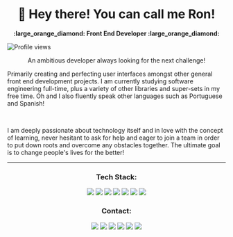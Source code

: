 <div align="center"><h1>👋 Hey there! You can call me Ron!</h1>
  <p><strong> :large_orange_diamond: Front End Developer :large_orange_diamond: <strong</p></strong></div>

<p align="left"> <img src="https://komarev.com/ghpvc/?username=ronlopes95&color=191b1e" alt="Profile views" /> </p>

<p align="center">
An ambitious developer always looking for the next challenge! </p>
<p>Primarily creating and perfecting user interfaces amongst other general front end development projects. I am currently studying software engineering full-time, plus a variety of other libraries and super-sets in my free time. Oh and I also fluently speak other languages such as Portuguese and Spanish!</p>

<br>
<p>I am deeply passionate about technology itself and in love with the concept of learning, never hesitant to ask for help and eager to join a team in order to put down roots and overcome any obstacles together. The ultimate goal is to change people's lives for the better!</p>


___


<div align="center"><h3>Tech Stack:</h3>

<img src ="https://img.shields.io/badge/HTML-239120?style=for-the-badge&logo=html5&logoColor=white"> <img src ="https://img.shields.io/badge/CSS-239120?&style=for-the-badge&logo=css3&logoColor=white"> <img src ="https://img.shields.io/badge/JavaScript-F7DF1E?style=for-the-badge&logo=javascript&logoColor=black"> <img src ="https://img.shields.io/badge/TypeScript-007ACC?style=for-the-badge&logo=typescript&logoColor=white"> <img src ="https://img.shields.io/badge/Tailwind_CSS-38B2AC?style=for-the-badge&logo=tailwind-css&logoColor=white"> <img src ="https://img.shields.io/badge/react-%2320232a.svg?style=for-the-badge&logo=react&logoColor=%2361DAFB"> <img src ="https://img.shields.io/badge/Next-black?style=for-the-badge&logo=next.js&logoColor=white">


<h3>Contact:</h3>

<a href="https://ronaldolopes.vercel.app/"><img src="https://img.shields.io/badge/portfolio-rgb(25, 27, 30)?style=for-the-badge&logo=ko-fi&logoColor=rgb(150, 118, 228)&link=https://ronaldolopes.vercel.app/"/></a> <a href="https://docs.google.com/document/d/164jVvuxpJYVDIk6U6tl-fUaI0-dxFVcPgwAH2bRfGMk/edit?usp=sharing"><img src="https://img.shields.io/badge/resume-rgb(25, 27, 30)?style=for-the-badge&logo=ko-fi&logoColor=rgb(150, 118, 228)&link=https://docs.google.com/document/d/164jVvuxpJYVDIk6U6tl-fUaI0-dxFVcPgwAH2bRfGMk/edit"/></a>
<a href="mailto:ronaldofslopes@gmail.com"><image src = "https://img.shields.io/badge/Gmail-D14836?style=for-the-badge&logo=gmail&logoColor=white"></a>
<a href="https://api.whatsapp.com/send?phone=5521979433173"><image src = "https://img.shields.io/badge/WhatsApp-25D366?style=for-the-badge&logo=whatsapp&logoColor=white"></a> <a href="https://www.linkedin.com/in/ronaldo-figueiredo-santiago-lopes-rj/"><image src = "https://img.shields.io/badge/LinkedIn-0077B5?style=for-the-badge&logo=linkedin&logoColor=white"></a> <a href="https://www.instagram.com/ronaldolopes9256/"><image src = "https://img.shields.io/badge/Instagram-E4405F?style=for-the-badge&logo=instagram&logoColor=white"></div>
